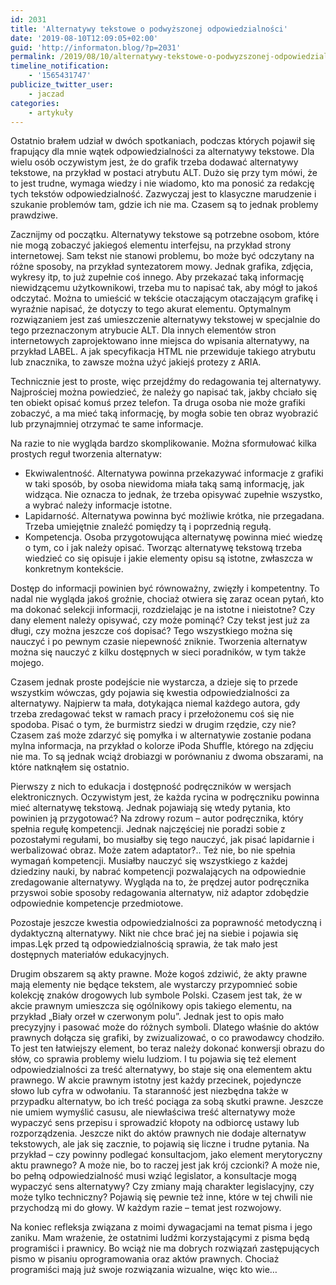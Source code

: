 ```yaml
---
id: 2031
title: 'Alternatywy tekstowe o podwyższonej odpowiedzialności'
date: '2019-08-10T12:09:05+02:00'
guid: 'http://informaton.blog/?p=2031'
permalink: /2019/08/10/alternatywy-tekstowe-o-podwyzszonej-odpowiedzialnosci/
timeline_notification:
    - '1565431747'
publicize_twitter_user:
    - jaczad
categories:
    - artykuły
---
```


Ostatnio brałem udział w dwóch spotkaniach, podczas których pojawił się frapujący dla mnie wątek odpowiedzialności za alternatywy tekstowe. Dla wielu osób oczywistym jest, że do grafik trzeba dodawać alternatywy tekstowe, na przykład w postaci atrybutu ALT. Dużo się przy tym mówi, że to jest trudne, wymaga wiedzy i nie wiadomo, kto ma ponosić za redakcję tych tekstów odpowiedzialność. Zazwyczaj jest to klasyczne marudzenie i szukanie problemów tam, gdzie ich nie ma. Czasem są to jednak problemy prawdziwe.

Zacznijmy od początku. Alternatywy tekstowe są potrzebne osobom, które nie mogą zobaczyć jakiegoś elementu interfejsu, na przykład strony internetowej. Sam tekst nie stanowi problemu, bo może być odczytany na różne sposoby, na przykład syntezatorem mowy. Jednak grafika, zdjęcia, wykresy itp, to już zupełnie coś innego. Aby przekazać taką informację niewidzącemu użytkownikowi, trzeba mu to napisać tak, aby mógł to jakoś odczytać. Można to umieścić w tekście otaczającym otaczającym grafikę i wyraźnie napisać, że dotyczy to tego akurat elementu. Optymalnym rozwiązaniem jest zaś umieszczenie alternatywy tekstowej w specjalnie do tego przeznaczonym atrybucie ALT. Dla innych elementów stron internetowych zaprojektowano inne miejsca do wpisania alternatywy, na przykład LABEL. A jak specyfikacja HTML nie przewiduje takiego atrybutu lub znacznika, to zawsze można użyć jakiejś protezy z ARIA.

Technicznie jest to proste, więc przejdźmy do redagowania tej alternatywy. Najprościej można powiedzieć, że należy go napisać tak, jakby chciało się ten obiekt opisać komuś przez telefon. Ta druga osoba nie może grafiki zobaczyć, a ma mieć taką informację, by mogła sobie ten obraz wyobrazić lub przynajmniej otrzymać te same informacje.

Na razie to nie wygląda bardzo skomplikowanie. Można sformułować kilka prostych reguł tworzenia alternatyw:

- Ekwiwalentność. Alternatywa powinna przekazywać informacje z grafiki w taki sposób, by osoba niewidoma miała taką samą informację, jak widząca. Nie oznacza to jednak, że trzeba opisywać zupełnie wszystko, a wybrać należy informacje istotne.
- Lapidarność. Alternatywa powinna być możliwie krótka, nie przegadana. Trzeba umiejętnie znaleźć pomiędzy tą i poprzednią regułą.
- Kompetencja. Osoba przygotowująca alternatywę powinna mieć wiedzę o tym, co i jak należy opisać. Tworząc alternatywę tekstową trzeba wiedzieć co się opisuje i jakie elementy opisu są istotne, zwłaszcza w konkretnym kontekście.

Dostęp do informacji powinien być równoważny, zwięzły i kompetentny. To nadal nie wygląda jakoś groźnie, chociaż otwiera się zaraz ocean pytań, kto ma dokonać selekcji informacji, rozdzielając je na istotne i nieistotne? Czy dany element należy opisywać, czy może pominąć? Czy tekst jest już za długi, czy można jeszcze coś dopisać? Tego wszystkiego można się nauczyć i po pewnym czasie niepewność zniknie. Tworzenia alternatyw można się nauczyć z kilku dostępnych w sieci poradników, w tym także mojego.

Czasem jednak proste podejście nie wystarcza, a dzieje się to przede wszystkim wówczas, gdy pojawia się kwestia odpowiedzialności za alternatywy. Najpierw ta mała, dotykająca niemal każdego autora, gdy trzeba zredagować tekst w ramach pracy i przełożonemu coś się nie spodoba. Pisać o tym, że burmistrz siedzi w drugim rzędzie, czy nie? Czasem zaś może zdarzyć się pomyłka i w alternatywie zostanie podana mylna informacja, na przykład o kolorze iPoda Shuffle, którego na zdjęciu nie ma. To są jednak wciąż drobiazgi w porównaniu z dwoma obszarami, na które natknąłem się ostatnio.

Pierwszy z nich to edukacja i dostępność podręczników w wersjach elektronicznych. Oczywistym jest, że każda rycina w podręczniku powinna mieć alternatywę tekstową. Jednak pojawiają się wtedy pytania, kto powinien ją przygotować? Na zdrowy rozum – autor podręcznika, który spełnia regułę kompetencji. Jednak najczęściej nie poradzi sobie z pozostałymi regułami, bo musiałby się tego nauczyć, jak pisać lapidarnie i werbalizować obraz. Może zatem adaptator?.. Też nie, bo nie spełnia wymagań kompetencji. Musiałby nauczyć się wszystkiego z każdej dziedziny nauki, by nabrać kompetencji pozwalających na odpowiednie zredagowanie alternatywy. Wygląda na to, że prędzej autor podręcznika przyswoi sobie sposoby redagowania alternatyw, niż adaptor zdobędzie odpowiednie kompetencje przedmiotowe.

Pozostaje jeszcze kwestia odpowiedzialności za poprawność metodyczną i dydaktyczną alternatywy. Nikt nie chce brać jej na siebie i pojawia się impas.Lęk przed tą odpowiedzialnością sprawia, że tak mało jest dostępnych materiałów edukacyjnych.

Drugim obszarem są akty prawne. Może kogoś zdziwić, że akty prawne mają elementy nie będące tekstem, ale wystarczy przypomnieć sobie kolekcję znaków drogowych lub symbole Polski. Czasem jest tak, że w akcie prawnym umieszcza się ogólnikowy opis takiego elementu, na przykład „Biały orzeł w czerwonym polu”. Jednak jest to opis mało precyzyjny i pasować może do różnych symboli. Dlatego właśnie do aktów prawnych dołącza się grafiki, by zwizualizować, o co prawodawcy chodziło. To jest ten łatwiejszy element, bo teraz należy dokonać konwersji obrazu do słów, co sprawia problemy wielu ludziom. I tu pojawia się też element odpowiedzialności za treść alternatywy, bo staje się ona elementem aktu prawnego. W akcie prawnym istotny jest każdy przecinek, pojedyncze słowo lub cyfra w odwołaniu. Ta staranność jest niezbędna także w przypadku alternatyw, bo ich treść pociąga za sobą skutki prawne. Jeszcze nie umiem wymyślić casusu, ale niewłaściwa treść alternatywy może wypaczyć sens przepisu i sprowadzić kłopoty na odbiorcę ustawy lub rozporządzenia. Jeszcze nikt do aktów prawnych nie dodaje alternatyw tekstowych, ale jak się zacznie, to pojawią się liczne i trudne pytania. Na przykład – czy powinny podlegać konsultacjom, jako element merytoryczny aktu prawnego? A może nie, bo to raczej jest jak krój czcionki? A może nie, bo pełną odpowiedzialność musi wziąć legislator, a konsultacje mogą wypaczyć sens alternatywy? Czy zmiany mają charakter legislacyjny, czy może tylko techniczny? Pojawią się pewnie też inne, które w tej chwili nie przychodzą mi do głowy. W każdym razie – temat jest rozwojowy.

Na koniec refleksja związana z moimi dywagacjami na temat pisma i jego zaniku. Mam wrażenie, że ostatnimi ludźmi korzystającymi z pisma będą programiści i prawnicy. Bo wciąż nie ma dobrych rozwiązań zastępujących pismo w pisaniu oprogramowania oraz aktów prawnych. Chociaż programiści mają już swoje rozwiązania wizualne, więc kto wie…
